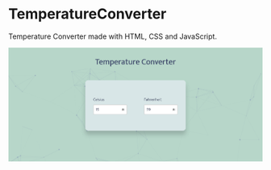 # TemperatureConverter
Temperature Converter made with HTML, CSS and JavaScript.

![alt text](https://github.com/LostStruct24/TemperatureConverter/blob/master/TemperatureConverter.png)
